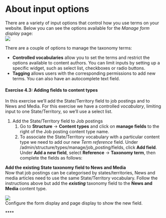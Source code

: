 # About input options

There are a variety of input options that control how you use terms on your website. Below you can see the options available for the _Manage form display_ page:\
![](<../.gitbook/assets/79 (1).png>)

There are a couple of options to manage the taxonomy terms:

* **Controlled vocabularies** allow you to set the terms and restrict the options available to content authors. You can limit inputs by setting up a specific widget, such as select list, checkboxes or radio buttons.
* **Tagging** allows users with the corresponding permissions to add new terms. You can also have an autocomplete text field.

#### **Exercise 4.3:** Adding fields to content types

In this exercise we’ll add the State/Territory field to job postings and to News and Media. For this exercise we have a controlled _vocabulary_, limiting input to one State/Territory, so we’ll use a select list.

1. Add the State/Territory field to Job postings
   1. Go to **Structure** → **Content types** and click on **manage fields** to the right of the Job posting content type name.
   2. To associate the State/Territory vocabulary with a particular content type we need to add our new _Term reference_ field. Under /admin/structure/types/manage/job\_posting/fields, click **Add field**. Under **Add a new field**, select **Reference** → **Taxonomy term**, then complete the fields as follows:

**Add the existing State taxonomy field to News and Media**\
Now that job postings can be categorised by states/territories, News and media articles need to use the same State/Territory vocabulary. Follow the instructions above but add the _**existing**_ taxonomy field to the **News and Media** content type.

![](../.gitbook/assets/82.png)\
Configure the form display and page display to show the new field.

\*\*\*\*
